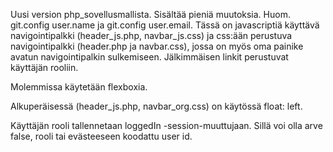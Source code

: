 Uusi version php_sovellusmallista. Sisältää pieniä muutoksia. Huom. git.config user.name ja git.config user.email.
Tässä on javascriptiä käyttävä navigointipalkki (header_js.php, navbar_js.css) ja css:ään perustuva navigointipalkki (header.php ja navbar.css), jossa on myös oma painike avatun navigointipalkin sulkemiseen.  Jälkimmäisen linkit perustuvat käyttäjän rooliin.

Molemmissa käytetään flexboxia. 

Alkuperäisessä (header_js.php, navbar_org.css) on käytössä float: left.

Käyttäjän rooli tallennetaan loggedIn -session-muuttujaan. Sillä voi olla arve false,
rooli tai evästeeseen koodattu user id. 